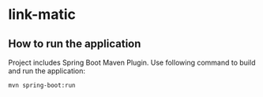 # link-matic
## How to run the application
Project includes Spring Boot Maven Plugin. Use following command to build and run the application:
```
mvn spring-boot:run
```